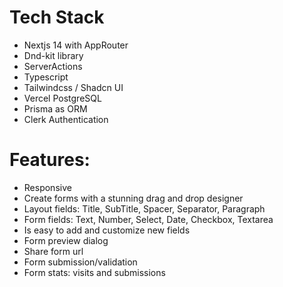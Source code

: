 # Tech Stack
- Nextjs 14  with AppRouter
- Dnd-kit library
- ServerActions
- Typescript
- Tailwindcss / Shadcn UI
- Vercel PostgreSQL
- Prisma as ORM
- Clerk Authentication

# Features: 
- Responsive
- Create forms with a stunning drag and drop designer
- Layout fields: Title, SubTitle, Spacer, Separator, Paragraph
- Form fields: Text, Number, Select, Date, Checkbox, Textarea
- Is easy to add and customize new fields
- Form preview dialog
- Share form url
- Form submission/validation
- Form stats: visits and submissions